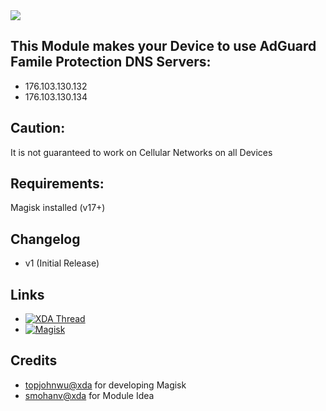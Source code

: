 <img src="https://s15.directupload.net/images/190228/pz5wjblp.png">

## This Module makes your Device to use AdGuard Famile Protection DNS Servers:
* 176.103.130.132
* 176.103.130.134

## Caution:
It is not guaranteed to work on Cellular Networks on all Devices

## Requirements:
Magisk installed (v17+)

## Changelog
* v1 (Initial Release)


## Links
* [![XDA Thread](https://img.shields.io/badge/XDA-Thread-orange.svg)](https://forum.xda-developers.com/apps/magisk/module-adguarddns4magisk-default-famile-t3905370)
* [![Magisk](https://img.shields.io/badge/Magisk-v17%2B-brightgreen.svg)](https://forum.xda-developers.com/apps/magisk/official-magisk-v7-universal-systemless-t3473445)


## Credits
* <a href="https://forum.xda-developers.com/member.php?u=4470081">topjohnwu@xda</a> for developing Magisk
* <a href="https://forum.xda-developers.com/member.php?u=358748">smohanv@xda</a> for Module Idea
